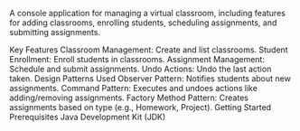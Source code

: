 A console application for managing a virtual classroom, including features for adding classrooms, enrolling students, scheduling assignments, and submitting assignments.

Key Features
Classroom Management: Create and list classrooms.
Student Enrollment: Enroll students in classrooms.
Assignment Management: Schedule and submit assignments.
Undo Actions: Undo the last action taken.
Design Patterns Used
Observer Pattern: Notifies students about new assignments.
Command Pattern: Executes and undoes actions like adding/removing assignments.
Factory Method Pattern: Creates assignments based on type (e.g., Homework, Project).
Getting Started
Prerequisites
Java Development Kit (JDK)
